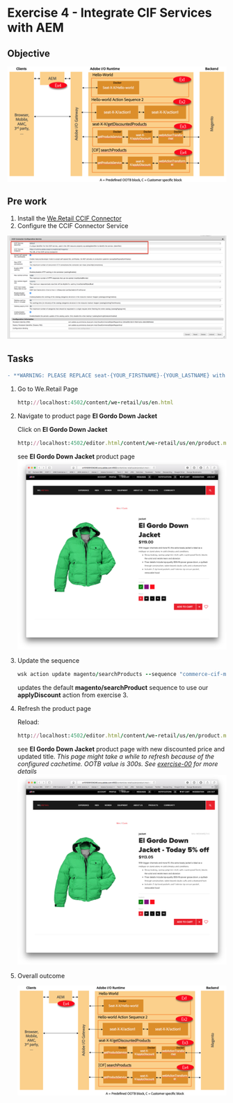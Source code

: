 Exercise 4 - Integrate CIF Services with AEM
============================================

## Objective
![Image of ex4 outcome](../Resources/ex4.png)


## Pre work

1. Install the [We.Retail CCIF Connector](weretail-ccif-connector-all-1.0.2.zip)
2. Configure the CCIF Connector Service

![CCIF Connector Configuration Service](ccif-connector-configuration.png)

## Tasks

```diff
- **WARNING: PLEASE REPLACE seat-{YOUR_FIRSTNAME}-{YOUR_LASTNAME} with your firstname and lastname: seat-john-doe**
```

1. Go to We.Retail Page

    ```ruby
    http://localhost:4502/content/we-retail/us/en.html 
    ```


2. Navigate to product page **El Gordo Down Jacket**

    Click on **El Gordo Down Jacket**
        
    ```ruby
    http://localhost:4502/editor.html/content/we-retail/us/en/product.meskwielt.html
    ```

    see **El Gordo Down Jacket** product page
    ![Orginal Product](ElGordoJacker-original.png)

4. Update the sequence

    ```ruby
    wsk action update magento/searchProducts --sequence "commerce-cif-magento-product@latest/searchProductsService,seat-X-X/applyDiscount,commerce-cif-magento-common@latest/webActionTransformer" --web true
    ```
    
    updates the default **magento/searchProduct** sequence to use our **applyDiscount** action from exercise 3.

5. Refresh the product page
    
    Reload:
    ```ruby
    http://localhost:4502/editor.html/content/we-retail/us/en/product.meskwielt.html
    ```
    
    see **El Gordo Down Jacket** product page with new discounted price and updated title. 
    _This page might take a while to refresh because of the configured cachetime. OOTB value is 300s. See [exercise-00](../exercise-00/tutorial-00-setup.md) for more details_
    ![Orginal Product](ElGordoJacker-discount.png)

6. Overall outcome

    ![Image of ex4 outcome](../Resources/ex4.png)  
